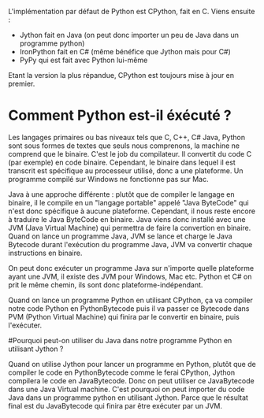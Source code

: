 L'implémentation par défaut de Python est CPython, fait en C. Viens ensuite :

-   Jython fait en Java (on peut donc importer un peu de Java dans un programme python)
-   IronPython fait en C# (même bénéfice que Jython mais pour C#)
-   PyPy qui est fait avec Python lui-même

Etant la version la plus répandue, CPython est toujours mise à jour en premier.

# Comment Python est-il éxécuté ?

Les langages primaires ou bas niveaux tels que C, C++, C# Java, Python sont sous formes de textes que seuls nous comprenons, la machine ne comprend que le binaire. C'est le job du compilateur. Il convertit du code C (par exemple) en code binaire. Cependant, le binaire dans lequel il est transcrit est spécifique au processeur utilisé, donc a une plateforme. Un programme compilé sur Windows ne fonctionne pas sur Mac.

Java à une approche différente : plutôt que de compiler le langage en binaire, il le compile en un "langage portable" appelé "Java ByteCode" qui n'est donc spécifique à aucune plateforme. Cependant, il nous reste encore à traduire le Java ByteCode en binaire. Java viens donc installé avec une JVM (Java Virtual Machine) qui permettra de faire la convertion en binaire. Quand on lance un programme Java, JVM se lance et charge le Java Bytecode durant l'exécution du programme Java, JVM va convertir chaque instructions en binaire.

On peut donc exécuter un programme Java sur n'importe quelle plateforme ayant une JVM, il existe des JVM pour Windows, Mac etc. Python et C# on prit le même chemin, ils sont donc plateforme-indépendant.

Quand on lance un programme Python en utilisant CPython, ça va compiler notre code Python en PythonBytecode puis il va passer ce Bytecode dans PVM (Python Virtual Machine) qui finira par le convertir en binaire, puis l'exécuter.

#Pourquoi peut-on utiliser du Java dans notre programme Python en utilisant Jython ?

Quand on utilise Jython pour lancer un programme en Python, plutôt que de compiler le code en PythonBytecode comme le ferai CPython, Jython compilera le code en JavaBytecode. Donc on peut utiliser ce JavaBytecode dans une Java Virtual machine. C'est pourquoi on peut importer du code Java dans un programme python en utilisant Jython. Parce que le résultat final est du JavaBytecode qui finira par être exécuter par un JVM.
